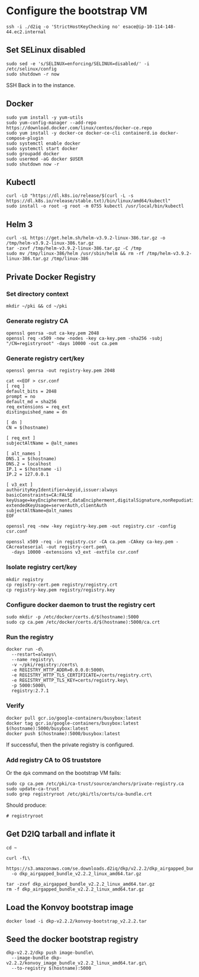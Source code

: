 # Configure the bootstrap VM

```
ssh -i ./d2iq -o 'StrictHostKeyChecking no' esace@ip-10-114-148-44.ec2.internal
```

## Set SELinux disabled
```
sudo sed -e 's/SELINUX=enforcing/SELINUX=disabled/' -i /etc/selinux/config
sudo shutdown -r now
```

SSH Back in to the instance.

## Docker
```
sudo yum install -y yum-utils
sudo yum-config-manager --add-repo https://download.docker.com/linux/centos/docker-ce.repo
sudo yum install -y docker-ce docker-ce-cli containerd.io docker-compose-plugin
sudo systemctl enable docker
sudo systemctl start docker
sudo groupadd docker
sudo usermod -aG docker $USER
sudo shutdown now -r
```

## Kubectl
```
curl -LO "https://dl.k8s.io/release/$(curl -L -s https://dl.k8s.io/release/stable.txt)/bin/linux/amd64/kubectl"
sudo install -o root -g root -m 0755 kubectl /usr/local/bin/kubectl
```

## Helm 3
```
curl -sL https://get.helm.sh/helm-v3.9.2-linux-386.tar.gz -o /tmp/helm-v3.9.2-linux-386.tar.gz
tar -zxvf /tmp/helm-v3.9.2-linux-386.tar.gz -C /tmp
sudo mv /tmp/linux-386/helm /usr/sbin/helm && rm -rf /tmp/helm-v3.9.2-linux-386.tar.gz /tmp/linux-386
```

## Private Docker Registry

### Set directory context
```
mkdir ~/pki && cd ~/pki
```

### Generate registry CA
```
openssl genrsa -out ca-key.pem 2048
openssl req -x509 -new -nodes -key ca-key.pem -sha256 -subj "/CN=registryroot" -days 10000 -out ca.pem
```

### Generate registry cert/key
```
openssl genrsa -out registry-key.pem 2048

cat <<EOF > csr.conf
[ req ]
default_bits = 2048
prompt = no
default_md = sha256
req_extensions = req_ext
distinguished_name = dn

[ dn ]
CN = $(hostname)

[ req_ext ]
subjectAltName = @alt_names

[ alt_names ]
DNS.1 = $(hostname)
DNS.2 = localhost
IP.1 = $(hostname -i)
IP.2 = 127.0.0.1

[ v3_ext ]
authorityKeyIdentifier=keyid,issuer:always
basicConstraints=CA:FALSE
keyUsage=keyEncipherment,dataEncipherment,digitalSignature,nonRepudiation
extendedKeyUsage=serverAuth,clientAuth
subjectAltName=@alt_names
EOF

openssl req -new -key registry-key.pem -out registry.csr -config csr.conf

openssl x509 -req -in registry.csr -CA ca.pem -CAkey ca-key.pem -CAcreateserial -out registry-cert.pem\
  -days 10000 -extensions v3_ext -extfile csr.conf
```

### Isolate registry cert/key
```
mkdir registry
cp registry-cert.pem registry/registry.crt
cp registry-key.pem registry/registry.key
```

### Configure docker daemon to trust the registry cert
```
sudo mkdir -p /etc/docker/certs.d/$(hostname):5000
sudo cp ca.pem /etc/docker/certs.d/$(hostname):5000/ca.crt
```

### Run the registry
```
docker run -d\
  --restart=always\
  --name registry\
  -v ~/pki/registry:/certs\
  -e REGISTRY_HTTP_ADDR=0.0.0.0:5000\
  -e REGISTRY_HTTP_TLS_CERTIFICATE=/certs/registry.crt\
  -e REGISTRY_HTTP_TLS_KEY=certs/registry.key\
  -p 5000:5000\
  registry:2.7.1
```

### Verify
```
docker pull gcr.io/google-containers/busybox:latest
docker tag gcr.io/google-containers/busybox:latest $(hostname):5000/busybox:latest
docker push $(hostname):5000/busybox:latest
```

If successful, then the private registry is configured.

### Add registry CA to OS truststore

Or the `dpk` command on the bootstrap VM fails:
```
sudo cp ca.pem /etc/pki/ca-trust/source/anchors/private-registry.ca
sudo update-ca-trust
sudo grep registryroot /etc/pki/tls/certs/ca-bundle.crt
```

Should produce:
```
# registryroot
```

## Get D2IQ tarball and inflate it

```
cd ~

curl -fL\
  https://s3.amazonaws.com/se.downloads.d2iq/dkp/v2.2.2/dkp_airgapped_bundle_v2.2.2_linux_amd64.tar.gz\
  -o dkp_airgapped_bundle_v2.2.2_linux_amd64.tar.gz

tar -zxvf dkp_airgapped_bundle_v2.2.2_linux_amd64.tar.gz
rm -f dkp_airgapped_bundle_v2.2.2_linux_amd64.tar.gz
```

## Load the Konvoy bootstrap image

```
docker load -i dkp-v2.2.2/konvoy-bootstrap_v2.2.2.tar
```

## Seed the docker bootstrap registry
```
dkp-v2.2.2/dkp push image-bundle\
  --image-bundle dkp-v2.2.2/konvoy_image_bundle_v2.2.2_linux_amd64.tar.gz\
  --to-registry $(hostname):5000
```
